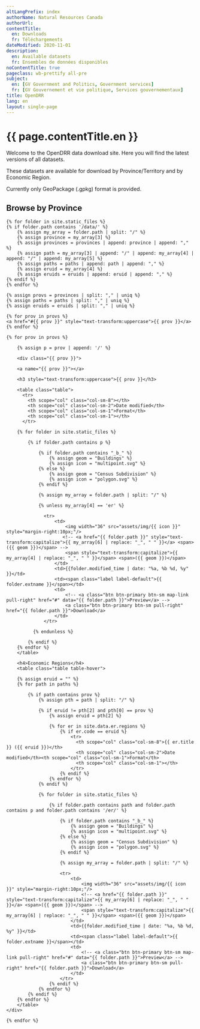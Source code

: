 ```yaml
---
altLangPrefix: index
authorName: Natural Resources Canada
authorUrl:
contentTitle:
  en: Downloads
  fr: Téléchargements
dateModified: 2020-11-01
description:
  en: Available datasets
  fr: Ensembles de données disponibles
noContentTitle: true
pageclass: wb-prettify all-pre
subject:
  en: [GV Government and Politics, Government services]
  fr: [GV Gouvernement et vie politique, Services gouvernementaux]
title: OpenDRR
lang: en
layout: single-page
---
```

# {{ page.contentTitle.en }}

Welcome to the OpenDRR data download site. Here you will find the latest versions of all datasets.

These datasets are available for download by Province/Territory and by Economic Region.

Currently only GeoPackage (.gpkg) format is provided.

## Browse by Province

<section>

    {% for folder in site.static_files %}
    {% if folder.path contains '/data/' %}
        {% assign my_array = folder.path | split: "/" %}
        {% assign province = my_array[3] %}
        {% assign provinces = provinces | append: province | append: "," %}
        {% assign path = my_array[3] | append: "/" | append: my_array[4] | append: "/" | append: my_array[5] %}
        {% assign paths = paths | append: path | append: "," %}
        {% assign eruid = my_array[4] %}
        {% assign eruids = eruids | append: eruid | append: "," %}
    {% endif %}
    {% endfor %}
    
    {% assign provs = provinces | split: "," | uniq %}
    {% assign paths = paths | split: "," | uniq %}
    {% assign eruids = eruids | split: "," | uniq %}

    {% for prov in provs %}
    <a href="#{{ prov }}" style="text-transform:uppercase">{{ prov }}</a> 
    {% endfor %}
    
    {% for prov in provs %}

        {% assign p = prov | append: '/' %}
        
        <div class="{{ prov }}">

        <a name="{{ prov }}"></a>

        <h3 style="text-transform:uppercase">{{ prov }}</h3>

        <table class="table">
          <tr>
            <th scope="col" class="col-sm-8"></th>
            <th scope="col" class="col-sm-2">Date modified</th>
            <th scope="col" class="col-sm-1">Format</th>
            <th scope="col" class="col-sm-1"></th>
          </tr>
        
        {% for folder in site.static_files %}

            {% if folder.path contains p %}

                {% if folder.path contains "_b_" %}
                    {% assign geom = "Buildings" %}
                    {% assign icon = "multipoint.svg" %}
                {% else %}
                    {% assign geom = "Census Subdivision" %}
                    {% assign icon = "polygon.svg" %}
                {% endif %}

                {% assign my_array = folder.path | split: "/" %}

                {% unless my_array[4] == 'er' %}

                  <tr>
                      <td>
                          <img width="36" src="assets/img/{{ icon }}" style="margin-right:10px;"/>
                         <!-- <a href="{{ folder.path }}" style="text-transform:capitalize">{{ my_array[6] | replace: "_", " " }}</a> <span>({{ geom }})</span> -->
                          <span style="text-transform:capitalize">{{ my_array[4] | replace: "_", " " }}</span> <span>({{ geom }})</span>
                      </td>
                      <td>{{folder.modified_time | date: "%a, %b %d, %y" }}</td>
                      <td><span class="label label-default">{{ folder.extname }}</span></td>
                      <td>
                          <!-- <a class="btn btn-primary btn-sm map-link pull-right" href="#" data="{{ folder.path }}">Preview</a> -->
                          <a class="btn btn-primary btn-sm pull-right" href="{{ folder.path }}">Download</a>
                      </td>
                  </tr>

              {% endunless %}

            {% endif %}
        {% endfor %}
        </table>

        <h4>Economic Regions</h4>
        <table class="table table-hover">

        {% assign eruid = "" %}
        {% for path in paths %}

            {% if path contains prov %}
                {% assign pth = path | split: "/" %}

                {% if eruid != pth[2] and pth[0] == prov %}
                    {% assign eruid = pth[2] %}

                    {% for er in site.data.er.regions %}
                        {% if er.code == eruid %}
                            <tr>
                              <th scope="col" class="col-sm-8">{{ er.title }} ({{ eruid }})</th>
                              <th scope="col" class="col-sm-2">Date modified</th><th scope="col" class="col-sm-1">Format</th>
                              <th scope="col" class="col-sm-1"></th>
                            </tr>
                        {% endif %}
                    {% endfor %}
                {% endif %}
            
                {% for folder in site.static_files %}

                    {% if folder.path contains path and folder.path contains p and folder.path contains '/er/' %}

                        {% if folder.path contains "_b_" %}
                            {% assign geom = "Buildings" %}
                            {% assign icon = "multipoint.svg" %}
                        {% else %}
                            {% assign geom = "Census Subdivision" %}
                            {% assign icon = "polygon.svg" %}
                        {% endif %}

                        {% assign my_array = folder.path | split: "/" %}
                        
                        <tr>
                            <td>
                                <img width="36" src="assets/img/{{ icon }}" style="margin-right:10px;"/>
                                <!-- <a href="{{ folder.path }}" style="text-transform:capitalize">{{ my_array[6] | replace: "_", " " }}</a> <span>({{ geom }})</span> -->
                                <span style="text-transform:capitalize">{{ my_array[6] | replace: "_", " " }}</span> <span>({{ geom }})</span>
                            </td>
                            <td>{{folder.modified_time | date: "%a, %b %d, %y" }}</td>
                            <td><span class="label label-default">{{ folder.extname }}</span></td>
                            <td>
                                <!-- <a class="btn btn-primary btn-sm map-link pull-right" href="#" data="{{ folder.path }}">Preview</a> -->
                                <a class="btn btn-primary btn-sm pull-right" href="{{ folder.path }}">Download</a>
                            </td>
                        </tr>
                    {% endif %}
                {% endfor %}
            {% endif %}
        {% endfor %}
        </table>
    </div>
    
    {% endfor %}

</section>